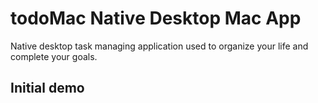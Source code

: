 # todoMac Native Desktop Mac App
Native desktop task managing application used to organize your life and complete your goals.

## Initial demo

